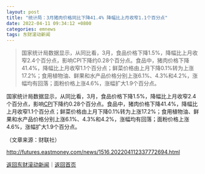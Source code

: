 ```yaml
---
layout: post
title: "统计局：3月猪肉价格同比下降41.4% 降幅比上月收窄1.1个百分点"
date: 2022-04-11 09:34:12 +0800
categories: emnews
tags: 东财滚动新闻
---
```

> 国家统计局数据显示，从同比看，3月，食品价格下降1.5%，降幅比上月收窄2.4个百分点，影响CPI下降约0.28个百分点。食品中，猪肉价格下降41.4%，降幅比上月收窄1.1个百分点；鲜菜价格由上月下降0.1%转为上涨17.2%；食用植物油、鲜果和水产品价格分别上涨6.1%、4.3%和4.2%，涨幅均有回落；面粉价格上涨4.6%，涨幅扩大1.9个百分点。

<p>国家统计局数据显示，从同比看，3月，食品价格下降1.5%，降幅比上月收窄2.4个百分点，影响<span id="Info.336"><a href="http://data.eastmoney.com/cjsj/cpi.html" class="infokey">CPI</a></span>下降约0.28个百分点。食品中，猪肉价格下降41.4%，降幅比上月收窄1.1个百分点；鲜菜价格由上月下降0.1%转为上涨17.2%；食用植物油、鲜果和水产品价格分别上涨6.1%、4.3%和4.2%，涨幅均有回落；面粉价格上涨4.6%，涨幅扩大1.9个百分点。</p><p class="em_media">（文章来源：财联社）</p>

<http://futures.eastmoney.com/news/1516,202204112337772694.html>

[返回东财滚动新闻](//finews.withounder.com/emnews/)｜[返回首页](//finews.withounder.com/)